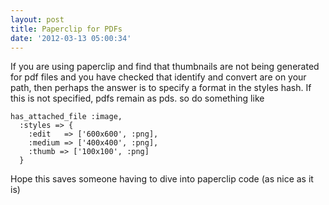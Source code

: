 ```yaml
---
layout: post
title: Paperclip for PDFs
date: '2012-03-13 05:00:34'
---
```


If you are using paperclip and find that thumbnails are not being generated for pdf files and you have checked that identify and convert are on your path, then perhaps the answer is to  specify a format in the styles hash. If this is not specified, pdfs remain as pds. so do something like

<pre><code>has_attached_file :image,
  :styles =&gt; {
    :edit   =&gt; ['600x600', :png],
    :medium =&gt; ['400x400', :png],
    :thumb =&gt; ['100x100', :png]
  }
</code></pre>

Hope this saves someone having to dive into paperclip code (as nice as it is)